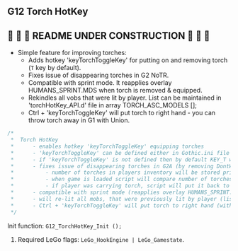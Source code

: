 ## G12 Torch HotKey

## :construction: :construction_worker: :construction: README UNDER CONSTRUCTION :construction: :construction_worker: :construction:

 - Simple feature for improving torches:
   - Adds hotkey 'keyTorchToggleKey' for putting on and removing torch (`T` key by default).
   - Fixes issue of disappearing torches in G2 NoTR.
   - Compatible with sprint mode. It reapplies overlay HUMANS_SPRINT.MDS when torch is removed & equipped.
   - Rekindles all vobs that were lit by player. List can be maintained in 'torchHotKey_API.d' file in array TORCH_ASC_MODELS [];
   - Ctrl + 'keyTorchToggleKey' will put torch to right hand - you can throw torch away in G1 with Union.

```c++
/*
 *	Torch HotKey
 *		- enables hotkey 'keyTorchToggleKey' equipping torches
 *		- 'keyTorchToggleKey' can be defined either in Gothic.ini file section [KEYS] or mod.ini file section [KEYS] (master is Gothic.ini)
 *		- if 'keyTorchToggleKey' is not defined then by default KEY_T will be used for toggling
 *		- fixes issue of disappearing torches in G2A (by removing DontWriteIntoArchive flag from ItLsTorchBurning)
 *			- number of torches in players inventory will be stored prior game saving
 *			- when game is loaded script will compare number of torches in players inventory, if there is torch missing it will add it back
 *			- if player was carrying torch, script will put it back to hand
 *		- compatible with sprint mode (reapplies overlay HUMANS_SPRINT.MDS when torch is removed/equipped)
 *		- will re-lit all mobs, that were previously lit by player (list can be maintained in file 'torchHotKey_API.d' in array TORCH_ASC_MODELS [];
 *		- Ctrl + 'keyTorchToggleKey' will put torch to right hand (with Union you can throw torch away in G1)
 */
```

Init function: `G12_TorchHotKey_Init ();`
1. Required LeGo flags: `LeGo_HookEngine | LeGo_Gamestate`.
